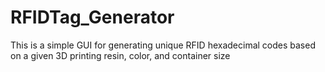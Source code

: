 # RFIDTag_Generator
This is a simple GUI for generating unique RFID hexadecimal codes based on a given 3D printing resin, color, and container size
